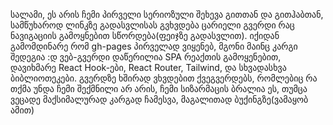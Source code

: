 სალამი, ეს არის ჩემი პირველი სერიოზული შეხევა გითთან და გითჰაბთან, სამწუხაროდ ლინკზე გადასვლისას გვხვდება ცარიელი გვერდი რაც ნავიგაციის გამოყნებით სწორდება(ფეიჯზე გადასვლით). იქიდან გამომდინარე რომ gh-pages პირველად ვიყენებ, მგონი მაინც კარგი შედეგია :დ
ვებ-გვერდი დაწერილია SPA რეაქთის გამოყენებით, დავიხმარე React Hook-ები, React Router, Tailwind, და სხვადასხვა ბიბლიოთეკები. გვერდზე ხშირად ვხვდებით ქვეგვერდებს, რომლებიც რა თქმა უნდა ჩემი შექმნილი არ არის, ჩემი სიზარმაცის ბრალია ეს, თუმცა ვეცადე მაქსიმალურად კარგად ჩამესვა, მაგალითად ბუქინგზე(ვამაყობ ამით) 
